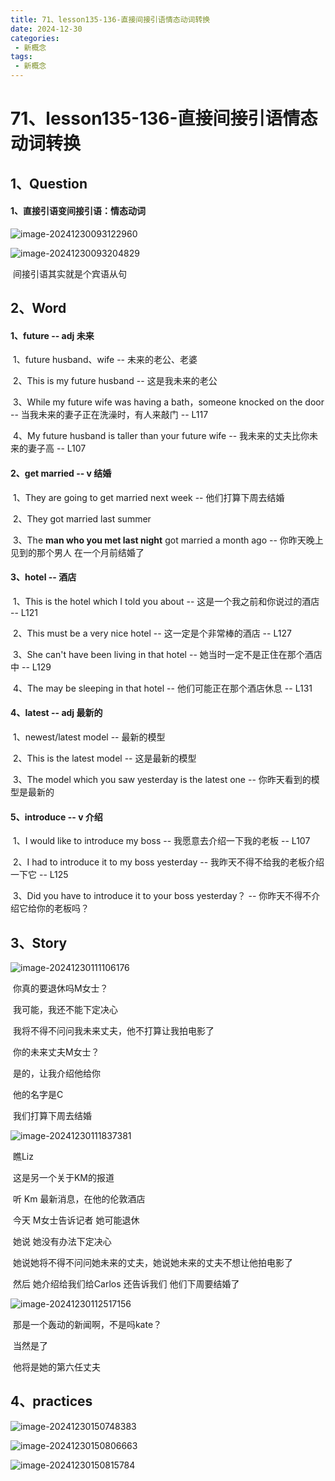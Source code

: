 ```yaml
---
title: 71、lesson135-136-直接间接引语情态动词转换
date: 2024-12-30
categories:
 - 新概念
tags:
 - 新概念
---
```




# 71、lesson135-136-直接间接引语情态动词转换



## 1、Question

#### 	1、直接引语变间接引语：情态动词

![image-20241230093122960](./../../.vuepress/public/images/image-20241230093122960.png)

![image-20241230093204829](./../../.vuepress/public/images/image-20241230093204829.png)

​	间接引语其实就是个宾语从句



 

## 2、Word



#### 	1、future -- adj 未来

​	1、future husband、wife -- 未来的老公、老婆

​	2、This is my future husband -- 这是我未来的老公

​	3、While my future wife was having a bath，someone knocked on the door -- 当我未来的妻子正在洗澡时，有人来敲门 -- L117

​	4、My future husband is taller than your future wife -- 我未来的丈夫比你未来的妻子高 -- L107





#### 	2、get married -- v 结婚

​	1、They are going to get married next week -- 他们打算下周去结婚

​	 2、They got married last summer

​	3、The **man who you met last night** got married a month ago --  你昨天晚上见到的那个男人 在一个月前结婚了





#### 	3、hotel -- 酒店

​	1、This is the hotel which I told you about -- 这是一个我之前和你说过的酒店 -- L121

​	2、This must be a very nice hotel -- 这一定是个非常棒的酒店 -- L127

​	3、She can't have been living in that hotel -- 她当时一定不是正住在那个酒店中 -- L129

​	4、The may be sleeping in that hotel -- 他们可能正在那个酒店休息 -- L131



#### 	4、latest -- adj 最新的

​	1、newest/latest model -- 最新的模型

​	2、This is the latest model -- 这是最新的模型

​	3、The model which you saw yesterday is the latest one -- 你昨天看到的模型是最新的





#### 	5、introduce -- v 介绍

​	1、I would like to introduce my boss -- 我愿意去介绍一下我的老板 -- L107

​	2、I had to introduce it to my boss yesterday -- 我昨天不得不给我的老板介绍一下它 -- L125

​	3、Did you have to introduce it to your boss yesterday？ -- 你昨天不得不介绍它给你的老板吗？





## 3、Story

![image-20241230111106176](./../../.vuepress/public/images/image-20241230111106176.png)

​	你真的要退休吗M女士？

​	我可能，我还不能下定决心

​	我将不得不问问我未来丈夫，他不打算让我拍电影了

​	你的未来丈夫M女士？

​	是的，让我介绍他给你

​	他的名字是C

​	我们打算下周去结婚



![image-20241230111837381](./../../.vuepress/public/images/image-20241230111837381.png)

​	瞧Liz

​	这是另一个关于KM的报道

​	听 Km 最新消息，在他的伦敦酒店

​	今天 M女士告诉记者 她可能退休

​	她说 她没有办法下定决心

​	她说她将不得不问问她未来的丈夫，她说她未来的丈夫不想让他拍电影了



​	然后 她介绍给我们给Carlos 还告诉我们 他们下周要结婚了



![image-20241230112517156](./../../.vuepress/public/images/image-20241230112517156.png)

​	那是一个轰动的新闻啊，不是吗kate？

​	当然是了

​	他将是她的第六任丈夫





## 4、practices

![image-20241230150748383](./../../.vuepress/public/images/image-20241230150748383.png)



![image-20241230150806663](./../../.vuepress/public/images/image-20241230150806663.png)



![image-20241230150815784](./../../.vuepress/public/images/image-20241230150815784.png)















​	





















































































































